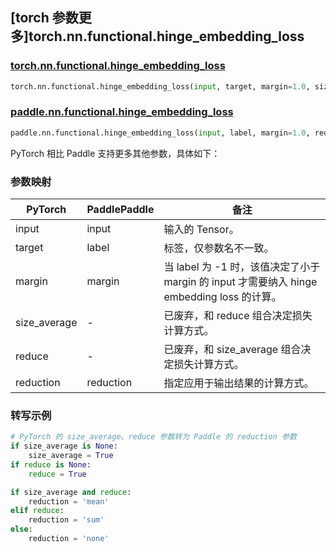 ## [torch 参数更多]torch.nn.functional.hinge_embedding_loss

### [torch.nn.functional.hinge_embedding_loss](https://pytorch.org/docs/stable/generated/torch.nn.functional.hinge_embedding_loss.html#torch.nn.functional.hinge_embedding_loss)

```python
torch.nn.functional.hinge_embedding_loss(input, target, margin=1.0, size_average=None, reduce=None, reduction='mean')
```

### [paddle.nn.functional.hinge_embedding_loss](https://www.paddlepaddle.org.cn/documentation/docs/zh/develop/api/paddle/nn/functional/hinge_embedding_loss_cn.html)

```python
paddle.nn.functional.hinge_embedding_loss(input, label, margin=1.0, reduction='mean', name=None)
```

PyTorch 相比 Paddle 支持更多其他参数，具体如下：

### 参数映射

| PyTorch      | PaddlePaddle | 备注                                                                                       |
| ------------ | ------------ | ------------------------------------------------------------------------------------------ |
| input        | input        | 输入的 Tensor。                                                                            |
| target       | label        | 标签，仅参数名不一致。                                                                     |
| margin       | margin       | 当 label 为 -1 时，该值决定了小于 margin 的 input 才需要纳入 hinge embedding loss 的计算。 |
| size_average | -            | 已废弃，和 reduce 组合决定损失计算方式。                                                   |
| reduce       | -            | 已废弃，和 size_average 组合决定损失计算方式。                                             |
| reduction    | reduction    | 指定应用于输出结果的计算方式。                                                             |

### 转写示例

```python
# PyTorch 的 size_average、reduce 参数转为 Paddle 的 reduction 参数
if size_average is None:
    size_average = True
if reduce is None:
    reduce = True

if size_average and reduce:
    reduction = 'mean'
elif reduce:
    reduction = 'sum'
else:
    reduction = 'none'
```
